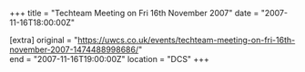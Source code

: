 +++
title = "Techteam Meeting on Fri 16th November 2007"
date = "2007-11-16T18:00:00Z"

[extra]
original = "https://uwcs.co.uk/events/techteam-meeting-on-fri-16th-november-2007-1474488998686/"    
end = "2007-11-16T19:00:00Z"
location = "DCS"
+++



